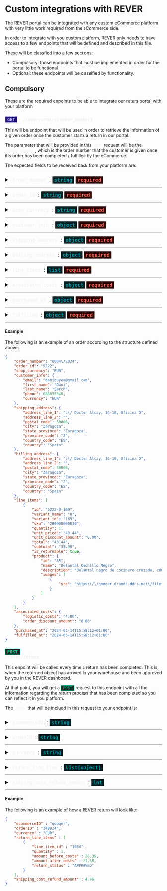 # Custom integrations with REVER
The REVER portal can be integrated with any custom eCommerce platform with very little work required from the eCommerce side.

In order to integrate with you custom platform, REVER only needs to have access to a few endpoints that will be defined and described in this file.

These will be classfied into a few sections:
- Compulsory: those endpoints that must be implemented in order for the portal to be functional
- Optional: these endpoints will be classified by functionality.

## Compulsory
These are the required enpoints to be able to integrate our returs portal with your platform
### <code class="get">GET</code> <code> /rever/order/{order_number} </code>
This will be endpoint that will be used in order to retrieve the information of a given order once the customer starts a return in our portal.

The parameter that will be provided in this `GET` request will be the `order_number`, which is the order number that the customer is given once it's order has been completed / fulfilled by the eCommerce.

The expected fields to be received back from your platform are:

<style> 
.detail-object{
  border-bottom: 1px solid #2b3039;
  padding:13px 0px
}

details{
  padding:7px 0px
}

.detail-object summary{
  font-size: 1.1rem;
}

code{
  background-color: rgba(255,255,255, 0.05);
  color: #efefef;
  padding: 2px 5px
}

code.get{
  background-color: #211375;
  color: #b4b1ff;
  border: 1px solid #b4b1ff;
  padding: 1px 6px
}
code.post{
  background-color: #1d2b25;
  color: #00e4ad;
  border: 1px solid #00e4ad;
  padding: 1px 6px
}

code.type{
  background-color: #091f21;
  color: #049ead;
  font-weight: 600;
  font-size: 1rem;
  padding: 2px 6px
}

code.required{
  background-color: #290400;
  color: #ff6357;
  font-weight: 600;
  font-size: 1rem;
  padding: 2px 6px
}

details.detail-object details{
  margin-left: 20px
}
</style>

<details class="detail-object">
    <summary> <code>order_number</code> : <code class="type">string</code> <code class="required">required</code> </summary>
    The order identifier given to the customer
</details>

<details class="detail-object">
    <summary> <code>order_id</code> : <code class="type">string</code> <code class="required">required</code> </summary>
    The unique internal order identifier
</details>

<details class="detail-object">
    <summary> <code>shop_currency</code> : <code class="type">string</code> <code class="required">required</code> </summary>
    The default currency in you shop. All quantities in the order should be provided in this currency   
</details>

<details class="detail-object">
    <summary> <code>customer_info</code> : <code class="type">object</code> <code class="required">required</code> </summary>
    The default currency in you shop. All quantities in the order should be provided in this currency
    <details>
      <summary> <code>email</code> : <code class="type">string</code>
     <code class="required">required</code> </summary>
      The email that has been used in the order
    </details>
    <details >
      <summary> <code>first_name</code> : <code class="type">string</code>
     <code class="required">required</code> </summary>
    </details>
    <details >
      <summary> <code>last_name</code> : <code class="type">string</code>
     <code class="required">required</code> </summary>
    </details>
    <details>
      <summary> <code>phone</code> : <code class="type">string</code>
     <code class="required">required</code> </summary>
    </details>
     <details>
      <summary> <code>currency</code> : <code class="type">string</code>
     <code class="required">required</code> </summary>
     The code of the currency that has been used by the customer when purchasing. In our returns portal, quantitites will be shown in this currency
    </details>    
</details>

<details class="detail-object">
    <summary> <code>shipping_address</code> : <code class="type">object</code> <code class="required">required</code> </summary>
    Shipping address details
    <details>
      <summary> <code>address_line_1</code> : <code class="type">string</code>
     <code class="required">required</code> </summary>
     This should be, either the complete address or the address information up to the house number
    </details>
    <details >
      <summary> <code>address_line_2</code> : <code class="type">string</code></summary>
      This field should contain the adderss information regarding flat number, door number, etc
    </details>
    <details >
      <summary> <code>postal_code</code> : <code class="type">int</code>
     <code class="required">required</code> </summary>
    </details>
    <details>
      <summary> <code>city</code> : <code class="type">string</code>
     <code class="required">required</code> </summary>
    </details>
    <details>
      <summary> <code>state_province</code> : <code class="type">string</code>
     <code class="required">required</code> </summary>
     The province or state name
    </details>
    <details>
      <summary> <code>province_code</code> : <code class="type">string</code>
      <code class="required">required</code> </summary>
      A code that identifies the province. For spanish provinces: https://es.wikipedia.org/wiki/Anexo:Provincias_de_Espa%C3%B1a_por_c%C3%B3digo_postal
    </details>
    <details>
      <summary> <code>country_code</code> : <code class="type">string</code>
     <code class="required">required</code> </summary>
    </details>
    <details>
      <summary> <code>country</code> : <code class="type">string</code>
     <code class="required">required</code> </summary>
     The country name
    </details>
</details>

<details class="detail-object">
    <summary> <code>billing_address</code> : <code class="type">object</code> <code class="required">required</code> </summary>
    Shipping address details
    <details>
      <summary> <code>address_line_1</code> : <code class="type">string</code>
     <code class="required">required</code> </summary>
     This should be, either the complete address or the address information up to the house number
    </details>
    <details >
      <summary> <code>address_line_2</code> : <code class="type">string</code></summary>
      This field should contain the adderss information regarding flat number, door number, etc
    </details>
    <details >
      <summary> <code>postal_code</code> : <code class="type">int</code>
     <code class="required">required</code> </summary>
    </details>
    <details>
      <summary> <code>city</code> : <code class="type">string</code>
     <code class="required">required</code> </summary>
    </details>
    <details>
      <summary> <code>state_province</code> : <code class="type">string</code>
     <code class="required">required</code> </summary>
     The province or state name
    </details>
    <details>
      <summary> <code>province_code</code> : <code class="type">string</code>
      <code class="required">required</code> </summary>
      A code that identifies the province. For spanish provinces: https://es.wikipedia.org/wiki/Anexo:Provincias_de_Espa%C3%B1a_por_c%C3%B3digo_postal
    </details>
    <details>
      <summary> <code>country_code</code> : <code class="type">string</code>
     <code class="required">required</code> </summary>
    </details>
    <details>
      <summary> <code>country</code> : <code class="type">string</code>
     <code class="required">required</code> </summary>
     The country name
    </details>
</details>

<details class="detail-object">
    <summary> <code>line_items</code> : <code class="type">list</code> <code class="required">required</code> </summary>
    A list of all the items purchased in the order
    <details>
      <summary> <code>id</code> : <code class="type">string</code>
     <code class="required">required</code> </summary>
     A unique ID that, when provided, allows you to identificate the specific line items from all line items and orders
    </details>
    <details>
      <summary> <code>variant_name</code> : <code class="type">string</code></summary>
      For example, if the customer has bought "REVER T-Shirt XXS" and the product is "REVER T-Shirt", then the variant name should be "XXS"
    </details>
    <details >
      <summary> <code>variant_id</code> : <code class="type">int</code>
     <code class="required">required</code> </summary>
     A unique variant identifier
    </details>
    <details>
      <summary> <code>sku</code> : <code class="type">string</code></summary>
      This field should be empty if it's not available
    </details>
    <details>
      <summary> <code>quantity</code> : <code class="type">int</code>
     <code class="required">required</code> </summary>
     Number of products purchased
    </details>
    <details>
      <summary> <code>unit_price</code> : <code class="type">string</code>
      <code class="required">required</code> </summary>
      The price of a single unit of the given product
    </details>
    <details>
      <summary> <code>unit_discount_amount</code> : <code class="type">string</code></summary>
     Discount amount applied to each unit
    </details>
    <details>
      <summary> <code>total</code> : <code class="type">string</code>
     <code class="required">required</code> </summary>
     The <code>line_item</code> total computed as <code>unit_price</code> * <code>quantity</code>
    </details>
    <details>
      <summary><code>subtotal</code> : <code class="type">string</code>
     <code class="required">required</code> </summary>
     The <code>line_item</code> subtotal computed as (<code>unit_price</code> - taxes) * <code>quantity</code>
    </details>
    <details>
      <summary> <code>is_returnable</code> : <code class="type">boolean</code>
     <code class="required">required</code> </summary>
     Some products might not be returnable du to its nature or because they have been customized. In that case, <code>is_returnable</code> should be <code>false</code>. If <code>"is_returnable" : false</code>, all the products in the given line item will be marked as non-returnable
    </details>
    <details>
      <summary> <code>product</code> : <code class="type">object</code>
     <code class="required">required</code> </summary>
     A JSON object wit details of the parent product
      <details>
        <summary> <code>id</code> : <code class="type">string</code>
      <code class="required">required</code> </summary>
      The product ID.
      </details>
      <details>
        <summary> <code>name</code> : <code class="type">string</code>
      <code class="required">required</code> </summary>
      Following the previous example of a <code>line_item</code> for "REVER T-Shirt XXS", the product name should be "REVER T-Shirt".
      </details>
      <details>
        <summary> <code>description</code> : <code class="type">string</code>
      <code class="required">required</code> </summary>
      Following the previous example of a <code>line_item</code> for "REVER T-Shirt XXS", the product name should be "REVER T-Shirt".
      </details>
      <details>
        <summary> <code>images</code> : <code class="type">list</code>
        <code class="required">required</code> </summary>
        A list of product images (one is enough)
        <details>
          <summary> <code>src</code> : <code class="type">string</code>
        <code class="required">required</code> </summary>
        The image URL
        </details>
        <details>
          <summary> <code>alt</code> : <code class="type">string</code></summary>
          Alt text for the image
        </details>
      </details>
    </details>
</details>


<details class="detail-object">
    <summary> <code>associated_costs</code> : <code class="type">object</code> <code class="required">required</code> </summary>
      <details>
        <summary> <code>logistic_costs</code> : <code class="type">string</code>
      <code class="required">required</code> </summary>
        Amount paid by the user for logistics
      </details>
      <details >
        <summary> <code>order_discount_amount</code> : <code class="type">string</code>
      <code class="required">required</code> </summary>
      Total amount of discounts applied
      </details>
</details>
<details class="detail-object">
    <summary> <code>purchased_at</code> : <code class="type">object</code> <code class="required">required</code> </summary>
    Purchased at date in format AAAA-MM-DDThh:mm:ss+zz:zz (ISO 8601)
</details>
<details class="detail-object">
    <summary> <code>fulfilled</code> : <code class="type">object</code> <code class="required">required</code> </summary>
    Purchased at date in format AAAA-MM-DDThh:mm:ss+zz:zz (ISO 8601). It can be the same of <code>purchased_at</code> if you don't differenciate between them
</details>



#### Example
The following is an example of an order according to the structure defined above:
```json
{
	"order_number": "0004\/2024",
	"order_id": "5222",
	"shop_currency": "EUR",
	"customer_info": {
		"email": "daniouyea@gmail.com",
		"first_name": "Dani",
		"last_name": "Serch",
		"phone": 686835348,
		"currency": "EUR"
	},
	"shipping_address": {
		"address_line_1": "c\/ Doctor Alcay, 16-18, Oficina D",
		"address_line_2": "",
		"postal_code": 50006,
		"city": "Zaragoza",
		"state_province": "Zaragoza",
		"province_code": "Z",
		"country_code": "ES",
		"country": "Spain"
	},
	"billing_address": {
		"address_line_1": "c\/ Doctor Alcay, 16-18, Oficina D",
		"address_line_2": "",
		"postal_code": 50006,
		"city": "Zaragoza",
		"state_province": "Zaragoza",
		"province_code": "Z",
		"country_code": "ES",
		"country": "Spain"
	},
	"line_items": [
		{
			"id": "5222-0-169",
			"variant_name": "U",
			"variant_id": "169",
			"sku": "200000000039",
			"quantity": 1,
			"unit_price": "43.44",
			"unit_discount_amount": "0.00",
			"total": "43.44",
			"subtotal": "35.90",
			"is_returnable": true,
			"product": {
				"id": "85",
				"name": "Delantal Quchillo Negro",
				"description": "Delantal negro de cocinero cruzado, cómodo y con estilo para el trabajo en la cocina. ",
				"images": [
					{
						"src": "https:\/\/qooqer.drands.ddns.net\/files\/images\/polo-delantal-quchillo32183.jpg"
					}
				]
			}
		}
	],
	"associated_costs": {
		"logistic_costs": "4.00",
		"order_discount_amount": "0.00"
	},
	"purchased_at": "2024-03-14T15:58:12+01:00",
	"fulfilled_at": "2024-03-14T15:58:12+01:00"
}
```


### <code class="post">POST</code> <code> /rever/return </code>
This enpoint will be called every time a return has been completed. This is, when the returned object has arrived to your warehouse and been approved by you in the REVER dashboard. 

At that point, you will get a <code class="post">POST</code> request to this endpoint with all the information regarding the return process that has been completed so you can reflect it in you platform.

The <code>body</code> that will be inclued in this request to your endpoint is:
<details class="detail-object">
    <summary> <code>ecommerceID</code> : <code class="type">string</code></summary>
</details>

<details class="detail-object">
    <summary> <code>orderID</code> : <code class="type">string</code></summary>
    Your internal order identifier, which was provided in the <code class="get">GET</code> request to <code> /rever/order</code>
</details>

<details class="detail-object">
    <summary> <code>currency</code> : <code class="type">string</code></summary>
    The currency that was used by the customer when purchasing
</details>

<details class="detail-object">
    <summary> <code>return_line_itms</code> : <code class="type">list[object]</code></summary>
    A list of all the line_items included in the return. This will be a subset of the <code>line_items</code> retrieved in the <code class="get">GET</code> request.
      <details>
      <summary> <code>line_item_id</code> : <code class="type">string</code></summary>
      A unique identifier that allows you to identify the given <code>line_item</code> from withing all line items and orders in your platform.
      </details>
      <details>
      <summary> <code>quantity</code> : <code class="type">int</code></summary>
      Quantity of items that were returned by the customer
      </details>
      <details>
      <summary> <code>amount_before_costs</code> : <code class="type">int</code></summary>
      The value of the return without taking into account the shipping costs
      </details>
      <details>
      <summary> <code>amount_after_costs</code> : <code class="type">int</code></summary>
      The value of the return with shipping costs apportioned between all items
      </details>
      <details>
      <summary> <code>return_status</code> : <code class="type">string</code></summary>
      The status of the return. This could be:
      <ul> 
      <li><code>APPROVED</code>: If you have approved the return</li>
      <li><code>REJECTED</code>: If you have declined the return</li>
      <li><code>MISSING</code>: If the product has been lost</li>
      </ul>
      </details>
</details>

<details class="detail-object">
    <summary> <code>shiping_cost_refund_amount</code> : <code class="type">int</code></summary>
    The amount paid for the return shipping costs
</details>

#### Example
The following is an example of how a REVER return will look like:
```json
{
    "ecommerceID" : "qooqer",
    "orderID" : "348924",
    "currency" : "EUR",
    "return_line_items" : [
        {
            "line_item_id" : "1654",
            "quantity" : 1,
            "amount_before_costs" : 26.35,
            "amount_after_costs" : 21.58,
            "return_status" : "APPROVED"
        }
    ],
    "shipping_cost_refund_amount" : 4.96
}
```